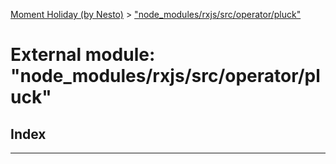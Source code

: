 [Moment Holiday (by Nesto)](../README.md) > ["node_modules/rxjs/src/operator/pluck"](../modules/_node_modules_rxjs_src_operator_pluck_.md)

# External module: "node_modules/rxjs/src/operator/pluck"

## Index

---

